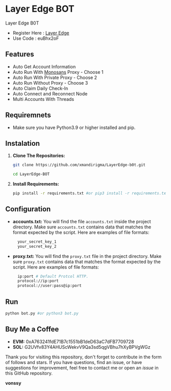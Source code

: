 # Layer Edge BOT
Layer Edge B0T

- Register Here : [Layer Edge](https://dashboard.layeredge.io/)
- Use Code : euBhx2oF

## Features

  - Auto Get Account Information
  - Auto Run With [Monosans](https://raw.githubusercontent.com/monosans/proxy-list/main/proxies/all.txt) Proxy - Choose 1
  - Auto Run With Private Proxy - Choose 2
  - Auto Run Without Proxy - Choose 3
  - Auto Claim Daily Check-In
  - Auto Connect and Reconnect Node
  - Multi Accounts With Threads

## Requiremnets

- Make sure you have Python3.9 or higher installed and pip.

## Instalation

1. **Clone The Repositories:**
   ```bash
   git clone https://github.com/xmandirigma/LayerEdge-b0t.git
   ```
   ```bash
   cd LayerEdge-BOT
   ```

2. **Install Requirements:**
   ```bash
   pip install -r requirements.txt #or pip3 install -r requirements.txt
   ```

## Configuration

- **accounts.txt:** You will find the file `accounts.txt` inside the project directory. Make sure `accounts.txt` contains data that matches the format expected by the script. Here are examples of file formats:
  ```bash
    your_secret_key_1
    your_secret_key_2
  ```
- **proxy.txt:** You will find the `proxy.txt` file in the project directory. Make sure `proxy.txt` contains data that matches the format expected by the script. Here are examples of file formats:
  ```bash
    ip:port # Default Protcol HTTP.
    protocol://ip:port
    protocol://user:pass@ip:port
  ```

## Run

```bash
python bot.py #or python3 bot.py
```

## Buy Me a Coffee

- **EVM:** 0xA763241fdE71B7c1551bB1deD63aC7dFB7709728
- **SOL:** G2UVfv83Y4AHUScWekvV9Qa3sd5qgVBhu7hXyBPVgWGz

Thank you for visiting this repository, don't forget to contribute in the form of follows and stars.
If you have questions, find an issue, or have suggestions for improvement, feel free to contact me or open an *issue* in this GitHub repository.

**vonssy**
